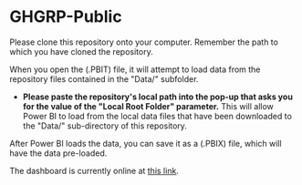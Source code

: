 # GHGRP-Public

Please clone this repository onto your computer. Remember the path to which you have cloned the repository.

When you open the (.PBIT) file, it will attempt to load data from the repository files contained in the "Data/" subfolder.

- **Please paste the repository's local path into the pop-up that asks you for the value of the "Local Root Folder" parameter.** This will allow Power BI to load from the local data files that have been downloaded to the "Data/" sub-directory of this repository.

After Power BI loads the data, you can save it as a (.PBIX) file, which will have the data pre-loaded.

The dashboard is currently online at [this link](https://app.powerbi.com/view?r=eyJrIjoiOTNhNWVjZmQtNDQ0ZS00NDA5LWJhYzgtMWU4YmU1Njc2YzlkIiwidCI6ImFlZGMzNjIwLTc1YWMtNDEzMi1hZGFiLTE5MTI5Yzg3MDc4YyIsImMiOjN9).
